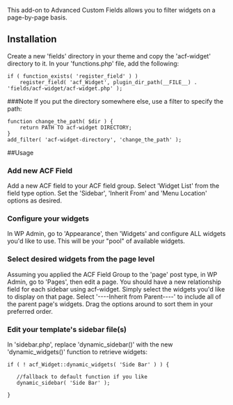 This add-on to Advanced Custom Fields allows you to filter widgets on a page-by-page basis.

## Installation

Create a new 'fields' directory in your theme and copy the 'acf-widget' directory to it. In your 'functions.php' file, add the following:

    if ( function_exists( 'register_field' ) )
        register_field( 'acf_Widget', plugin_dir_path(__FILE__) . 'fields/acf-widget/acf-widget.php' );

###Note
If you put the directory somewhere else, use a filter to specify the path:

    function change_the_path( $dir ) {
        return PATH TO acf-widget DIRECTORY;
    }
    add_filter( 'acf-widget-directory', 'change_the_path' );


##Usage

### Add new ACF Field

Add a new ACF field to your ACF field group. Select 'Widget List' from the field type option. Set the 'Sidebar', 'Inherit From' and 'Menu Location' options as desired.

### Configure your widgets

In WP Admin, go to 'Appearance', then 'Widgets' and configure ALL widgets you'd like to use. This will be your "pool" of available widgets.

### Select desired widgets from the page level

Assuming you applied the ACF Field Group to the 'page' post type, in WP Admin, go to 'Pages', then edit a page. You should have a new relationship field for each sidebar using acf-widget. Simply select the widgets you'd like to display on that page. Select '----Inherit from Parent----' to include all of the parent page's widgets. Drag the options around to sort them in your preferred order.

### Edit your template's sidebar file(s)

In 'sidebar.php', replace 'dynamic_sidebar()' with the new 'dynamic_widgets()' function to retrieve widgets:

    if ( ! acf_Widget::dynamic_widgets( 'Side Bar' ) ) {

       //fallback to default function if you like
       dynamic_sidebar( 'Side Bar' );

    }




